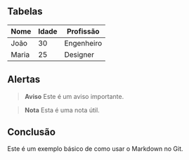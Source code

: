 
## Tabelas

| Nome | Idade | Profissão |
|-------|-------|-----------|
| João | 30    | Engenheiro |
| Maria | 25    | Designer   |

## Alertas

> **Aviso**
> Este é um aviso importante.

> **Nota**
> Esta é uma nota útil.

## Conclusão

Este é um exemplo básico de como usar o Markdown no Git.
